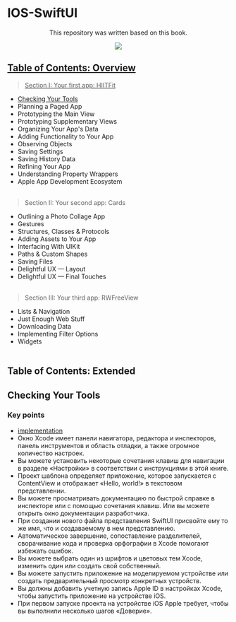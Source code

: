 # IOS-SwiftUI

<p align='center'>
This repository was written based on this book.
<p align='center'>
</p>

<p align='center'>
<a href="https://www.raywenderlich.com/books/swiftui-apprentice" target="_blank">
<img src="https://img.shields.io/badge/SwiftUI-yellow"/>
<p align='center'>
</p>
  
## Table of Contents: Overview
> Section I: Your first app: HIITFit
- [Checking Your Tools](https://github.com/egorskikh/IOS-SwiftUI#checking-your-tools)
- Planning a Paged App 
- Prototyping the Main View
- Prototyping Supplementary Views 
- Organizing Your App's Data
- Adding Functionality to Your App
- Observing Objects 
- Saving Settings 
- Saving History Data
- Refining Your App
- Understanding Property Wrappers
- Apple App Development Ecosystem
<br> </br>
> Section II: Your second app: Cards
- Outlining a Photo Collage App
- Gestures
- Structures, Classes & Protocols
- Adding Assets to Your App
- Interfacing With UIKit
- Paths & Custom Shapes
- Saving Files
- Delightful UX — Layout 
- Delightful UX — Final Touches 
<br> </br>
> Section III: Your third app: RWFreeView
- Lists & Navigation
- Just Enough Web Stuff 
- Downloading Data 
- Implementing Filter Options 
-  Widgets
<br> </br>

## Table of Contents: Extended
## **Checking Your Tools**
### Key points
- [implementation](https://github.com/egorskikh/IOS-SwiftUI/tree/main/Section%201.%20HIITFit/01-checking-your-tools)
- Окно Xcode имеет панели навигатора, редактора и инспекторов, панель инструментов и область отладки, а также огромное количество настроек.
- Вы можете установить некоторые сочетания клавиш для навигации в разделе «Настройки» в соответствии с инструкциями в этой книге.
- Проект шаблона определяет приложение, которое запускается с ContentView и отображает «Hello, world!» в текстовом представлении.
- Вы можете просматривать документацию по быстрой справке в инспекторе или с помощью сочетания клавиш. Или вы можете открыть окно документации разработчика.
- При создании нового файла представления SwiftUI присвойте ему то же имя, что и создаваемому в нем представлению.
- Автоматическое завершение, сопоставление разделителей, сворачивание кода и проверка орфографии в Xcode помогают избежать ошибок.
- Вы можете выбрать один из шрифтов и цветовых тем Xcode, изменить один или создать свой собственный.
- Вы можете запустить приложение на моделируемом устройстве или создать предварительный просмотр конкретных устройств.
- Вы должны добавить учетную запись Apple ID в настройках Xcode, чтобы запустить приложение на устройстве iOS.
- При первом запуске проекта на устройстве iOS Apple требует, чтобы вы выполнили несколько шагов «Доверие».
<br> </br>
